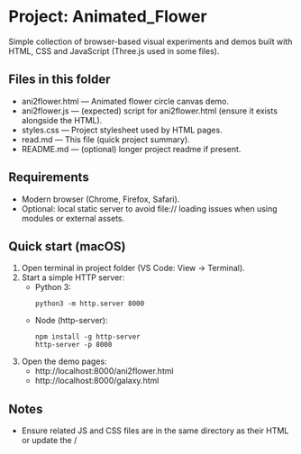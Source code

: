 # Project: Animated_Flower
Simple collection of browser-based visual experiments and demos built with HTML, CSS and JavaScript (Three.js used in some files).

## Files in this folder
- ani2flower.html — Animated flower circle canvas demo.
- ani2flower.js — (expected) script for ani2flower.html (ensure it exists alongside the HTML).
- styles.css — Project stylesheet used by HTML pages.
- read.md — This file (quick project summary).
- README.md — (optional) longer project readme if present.

## Requirements
- Modern browser (Chrome, Firefox, Safari).
- Optional: local static server to avoid file:// loading issues when using modules or external assets.

## Quick start (macOS)
1. Open terminal in project folder (VS Code: View → Terminal).
2. Start a simple HTTP server:
   - Python 3:
     ```
     python3 -m http.server 8000
     ```
   - Node (http-server):
     ```
     npm install -g http-server
     http-server -p 8000
     ```
3. Open the demo pages:
   - http://localhost:8000/ani2flower.html
   - http://localhost:8000/galaxy.html

## Notes
- Ensure related JS and CSS files are in the same directory as their HTML or update the <link> / <script> paths.
- If an HTML page runs code before the DOM is ready, either place its script before </body> or add `defer`/`DOMContentLoaded` handling.
- For Three.js demos, prefer using the CDN or a local copy; run via an HTTP server to avoid CORS issues.

## Debugging
- Use DevTools Console for errors (missing files, syntax errors).
- Confirm file names/paths match those referenced in HTML.
- If animations don't appear, verify canvas sizing and that the corresponding JS files are loaded.

